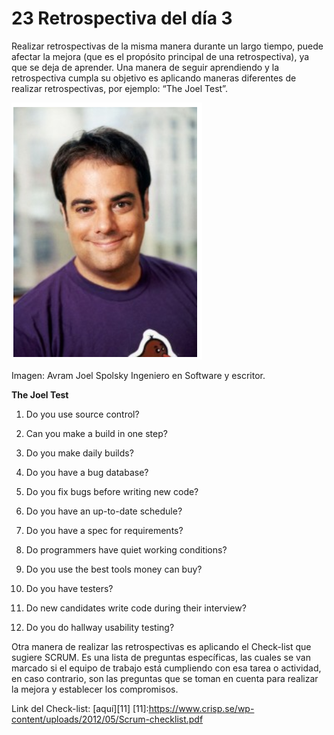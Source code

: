 # 23 Retrospectiva del día 3

Realizar retrospectivas de la misma manera durante un largo tiempo, puede afectar la mejora (que es el propósito principal de una retrospectiva), ya que se deja de aprender. Una manera de seguir aprendiendo y la retrospectiva cumpla su objetivo es aplicando maneras diferentes de realizar retrospectivas, por ejemplo: “The Joel Test”.

![Joel](images/joel.png)

Imagen: Avram Joel Spolsky Ingeniero en Software y escritor.

__The Joel Test__

1. Do you use source control?

2. Can you make a build in one step?

3. Do you make daily builds?

4. Do you have a bug database?

5. Do you fix bugs before writing new code?

6. Do you have an up-to-date schedule?

7. Do you have a spec for requirements?

8. Do programmers have quiet working conditions?

9. Do you use the best tools money can buy?

10. Do you have testers?

11. Do new candidates write code during their interview?

12. Do you do hallway usability testing?

Otra manera de realizar las retrospectivas es aplicando el Check-list que sugiere SCRUM. Es una lista de preguntas específicas, las cuales se van marcado si el equipo de trabajo está cumpliendo con esa tarea o actividad, en caso contrario, son las preguntas que se toman en cuenta para realizar la mejora y establecer los compromisos.

Link del Check-list: [aquí][11] 
[11]:https://www.crisp.se/wp-content/uploads/2012/05/Scrum-checklist.pdf




